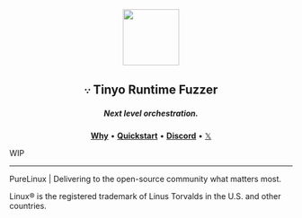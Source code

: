 <div align="center">
  <img width="100" height="100" src="https://avatars.githubusercontent.com/u/190339082">
  <h2>𐬺 Tinyo Runtime Fuzzer</h2>
  <h5>Next level orchestration.</h5>
  <p align="center">
    <a href="https://github.com/pure-linux/tinyo#vision"><b>Why</b></a> •
    <a href="https://github.com/pure-linux/tinyo#quickstart"><b>Quickstart</b></a> •
    <a href="https://discord.gg/ERKBk6ArnQ" target="_blank"><b>Discord</b></a> •
    <a href="https://x.com/PureLinux" target="_blank">𝕏</a>
  </p>
</div>

WIP

---

PureLinux | Delivering to the open-source community what matters most.

Linux® is the registered trademark of Linus Torvalds in the U.S. and other countries.